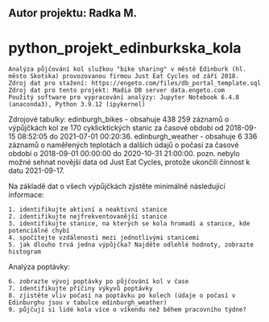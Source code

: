 ## Autor projektu: Radka M. ##

# python_projekt_edinburkska_kola
    Analýza půjčování kol služkou "bike sharing" v městě Edinburk (hl. město Skotska) provozovanou firmou Just Eat Cycles od září 2018.
    Zdroj dat pro stažení: https://engeto.com/files/db_portal_template.sql 
    Zdroj dat pro tento projekt: Madia DB server data.engeto.com
    Použitý software pro vypracování analýzy: Jupyter Notebook 6.4.8 (anaconda3), Python 3.9.12 (ipykernel)

Zdrojové tabulky:
    edinburgh_bikes - obsahuje 438 259 záznamů o výpůjčkách kol ze 170 cyklicktických stanic za časové období od 2018-09-15 08:52:05 do 2021-07-01 00:20:36.
    edinburgh_weather - obsahuje 6 336 záznamů o naměřených teplotách a dalších údajů o počasí za časové období o 2018-09-01 00:00:00 do 2020-10-31 21:00:00.
    pozn. nebylo možné sehnat novější data od Just Eat Cycles, protože ukončili činnost k datu 2021-09-17.
    
Na základě dat o všech výpůjčkách zjistěte minimálně následující informace:

    1. identifikujte aktivní a neaktivní stanice
    2. identifikujte nejfrekventovanější stanice
    3. identifikujte stanice, na kterých se kola hromadí a stanice, kde potenciálně chybí
    4. spočítejte vzdálenosti mezi jednotlivými stanicemi
    5. jak dlouho trvá jedna výpůjčka? Najděte odlehlé hodnoty, zobrazte histogram

Analýza poptávky:

    6. zobrazte vývoj poptávky po půjčování kol v čase
    7. identifikujte příčiny výkyvů poptávky
    8. zjistěte vliv počasí na poptávku po kolech (údaje o počasí v Edinburghu jsou v tabulce edinburgh_weather)
    9. půjčují si lidé kola více o víkendu než během pracovního týdne?
